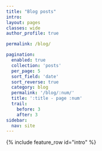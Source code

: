 ```yaml
---
title: "Blog posts"
intro:
layout: pages
classes: wide
author_profile: true

permalink: /blog/

pagination:
  enabled: true
  collection: 'posts'
  per_page: 5
  sort_field: 'date'
  sort_reverse: true
  category: blog
  permalink: '/blog/:num/'
  title: ':title - page :num'
  trail:
    before: 3
    after: 3
sidebar:
  nav: site
---
```

{% include feature_row id="intro" %}